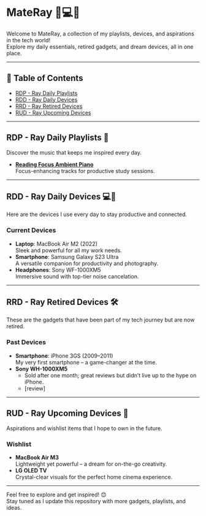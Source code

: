# MateRay 🎵💻📱

Welcome to MateRay, a collection of my playlists, devices, and aspirations in the tech world!  
Explore my daily essentials, retired gadgets, and dream devices, all in one place.

---

## 📂 Table of Contents
- [RDP - Ray Daily Playlists](#rdp---ray-daily-playlists)
- [RDD - Ray Daily Devices](#rdd---ray-daily-devices)
- [RRD - Ray Retired Devices](#rrd---ray-retired-devices)
- [RUD - Ray Upcoming Devices](#rud---ray-upcoming-devices)

---

## RDP - Ray Daily Playlists 🎵
Discover the music that keeps me inspired every day.

- **[Reading Focus Ambient Piano](https://music.youtube.com/playlist?list=PLixYGE-R5t7-u0-g6GJOxBFSEfSivM4Ap&si=JUxckO08OK1Borl8)**  
  Focus-enhancing tracks for productive study sessions.

---

## RDD - Ray Daily Devices 💻📱
Here are the devices I use every day to stay productive and connected.

### Current Devices
- **Laptop**: MacBook Air M2 (2022)  
  Sleek and powerful for all my work needs.
- **Smartphone**: Samsung Galaxy S23 Ultra  
  A versatile companion for productivity and photography.
- **Headphones**: Sony WF-1000XM5  
  Immersive sound with top-tier noise cancelation.

---

## RRD - Ray Retired Devices 🛠️
These are the gadgets that have been part of my tech journey but are now retired.

### Past Devices
- **Smartphone**: iPhone 3GS (2009–2011)  
  My very first smartphone – a game-changer at the time.
- **Sony WH-1000XM5**  
  - Sold after one month; great reviews but didn’t live up to the hype on iPhone.
  - [review]


---

## RUD - Ray Upcoming Devices 🌟
Aspirations and wishlist items that I hope to own in the future.

### Wishlist

- **MacBook Air M3**  
  Lightweight yet powerful – a dream for on-the-go creativity.
- **LG OLED TV**  
  Crystal-clear visuals for the perfect home cinema experience.

---

Feel free to explore and get inspired! 😊  
Stay tuned as I update this repository with more gadgets, playlists, and ideas.  


